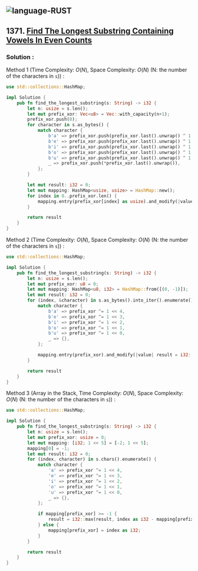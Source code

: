 ![language-RUST](https://img.shields.io/badge/RUST-8d4004?style=for-the-badge&logo=RUST)
---

## 1371. [Find The Longest Substring Containing Vowels In Even Counts](https://leetcode.com/problems/find-the-longest-substring-containing-vowels-in-even-counts)

### Solution :

Method 1 (Time Complexity: $O(N)$, Space Complexity: $O(N)$ (N: the number of the characters in `s`)) :
```rust
use std::collections::HashMap;

impl Solution {
    pub fn find_the_longest_substring(s: String) -> i32 {
        let n: usize = s.len();
        let mut prefix_xor: Vec<u8> = Vec::with_capacity(n+1);
        prefix_xor.push(0);
        for character in s.as_bytes() {
            match character {
                b'a' => prefix_xor.push(prefix_xor.last().unwrap() ^ 1 << 4),
                b'e' => prefix_xor.push(prefix_xor.last().unwrap() ^ 1 << 3),
                b'i' => prefix_xor.push(prefix_xor.last().unwrap() ^ 1 << 2),
                b'o' => prefix_xor.push(prefix_xor.last().unwrap() ^ 1 << 1),
                b'u' => prefix_xor.push(prefix_xor.last().unwrap() ^ 1 << 0),
                _ => prefix_xor.push(*prefix_xor.last().unwrap()),
            };
        }

        let mut result: i32 = 0;
        let mut mapping: HashMap<usize, usize> = HashMap::new();
        for index in 0..prefix_xor.len() {
            mapping.entry(prefix_xor[index] as usize).and_modify(|value| result = i32::max(result, (index-*value) as i32)).or_insert(index);
        }

        return result
    }
}
```

Method 2 (Time Complexity: $O(N)$, Space Complexity: $O(N)$ (N: the number of the characters in `s`)) :
```rust
use std::collections::HashMap;

impl Solution {
    pub fn find_the_longest_substring(s: String) -> i32 {
        let n: usize = s.len();
        let mut prefix_xor: u8 = 0;
        let mut mapping: HashMap<u8, i32> = HashMap::from([(0, -1)]);
        let mut result: i32 = 0;
        for (index, &character) in s.as_bytes().into_iter().enumerate() {
            match character {
                b'a' => prefix_xor ^= 1 << 4,
                b'e' => prefix_xor ^= 1 << 3,
                b'i' => prefix_xor ^= 1 << 2,
                b'o' => prefix_xor ^= 1 << 1,
                b'u' => prefix_xor ^= 1 << 0,
                _ => {},
            };

            mapping.entry(prefix_xor).and_modify(|value| result = i32::max(result, index as i32 - *value)).or_insert(index as i32);
        }

        return result
    }
}
```

Method 3 (Array in the Stack, Time Complexity: $O(N)$, Space Complexity: $O(N)$ (N: the number of the characters in `s`)) :
```rust
use std::collections::HashMap;

impl Solution {
    pub fn find_the_longest_substring(s: String) -> i32 {
        let n: usize = s.len();
        let mut prefix_xor: usize = 0;
        let mut mapping: [i32; 1 << 5] = [-2; 1 << 5];
        mapping[0] = -1;
        let mut result: i32 = 0;
        for (index, character) in s.chars().enumerate() {
            match character {
                'a' => prefix_xor ^= 1 << 4,
                'e' => prefix_xor ^= 1 << 3,
                'i' => prefix_xor ^= 1 << 2,
                'o' => prefix_xor ^= 1 << 1,
                'u' => prefix_xor ^= 1 << 0,
                _ => {},
            };

            if mapping[prefix_xor] >= -1 {
                result = i32::max(result, index as i32 - mapping[prefix_xor]);
            } else {
                mapping[prefix_xor] = index as i32;
            }
        }

        return result
    }
}
```
